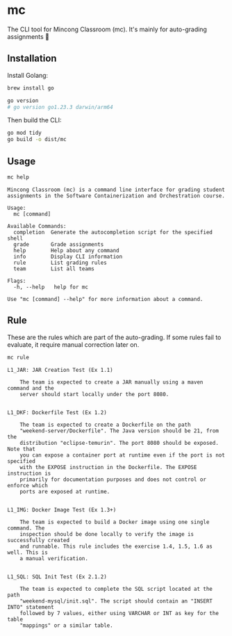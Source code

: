 # mc

The CLI tool for Mincong Classroom (mc). It's mainly for auto-grading assignments 🤖

## Installation

Install Golang:

```sh
brew install go

go version
# go version go1.23.3 darwin/arm64
```

Then build the CLI:

```sh
go mod tidy
go build -o dist/mc
```

## Usage

```sh
mc help
```

```
Mincong Classroom (mc) is a command line interface for grading student
assignments in the Software Containerization and Orchestration course.

Usage:
  mc [command]

Available Commands:
  completion  Generate the autocompletion script for the specified shell
  grade       Grade assignments
  help        Help about any command
  info        Display CLI information
  rule        List grading rules
  team        List all teams

Flags:
  -h, --help   help for mc

Use "mc [command] --help" for more information about a command.
```

## Rule

These are the rules which are part of the auto-grading. If some rules fail to evaluate, it require manual correction later on.

```sh
mc rule
```

```
L1_JAR: JAR Creation Test (Ex 1.1)

    The team is expected to create a JAR manually using a maven command and the
    server should start locally under the port 8080.


L1_DKF: Dockerfile Test (Ex 1.2)

    The team is expected to create a Dockerfile on the path
    "weekend-server/Dockerfile". The Java version should be 21, from the
    distribution "eclipse-temurin". The port 8080 should be exposed. Note that
    you can expose a container port at runtime even if the port is not specified
    with the EXPOSE instruction in the Dockerfile. The EXPOSE instruction is
    primarily for documentation purposes and does not control or enforce which
    ports are exposed at runtime.


L1_IMG: Docker Image Test (Ex 1.3+)

    The team is expected to build a Docker image using one single command. The
    inspection should be done locally to verify the image is successfully created
    and runnable. This rule includes the exercise 1.4, 1.5, 1.6 as well. This is
    a manual verification.


L1_SQL: SQL Init Test (Ex 2.1.2)

    The team is expected to complete the SQL script located at the path
    "weekend-mysql/init.sql". The script should contain an "INSERT INTO" statement
    followed by 7 values, either using VARCHAR or INT as key for the table
    "mappings" or a similar table.
```